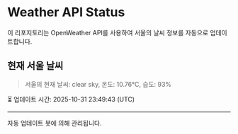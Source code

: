 
# Weather API Status

이 리포지토리는 OpenWeather API를 사용하여 서울의 날씨 정보를 자동으로 업데이트합니다.

## 현재 서울 날씨
> 서울의 현재 날씨: clear sky, 온도: 10.76°C, 습도: 93%

⏳ 업데이트 시간: 2025-10-31 23:49:43 (UTC)

---
자동 업데이트 봇에 의해 관리됩니다.
